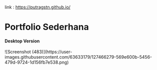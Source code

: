 link : https://putragstn.github.io/


<h1>Portfolio Sederhana</h1>

<h4>Desktop Version</h4>
![Screenshot (483)](https://user-images.githubusercontent.com/63633179/127466279-569e600b-5456-479d-9724-1d156fb7e538.png)
